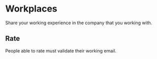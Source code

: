 # Workplaces

Share your working experience in the company that you working with.

## Rate

People able to rate must validate their working email.
